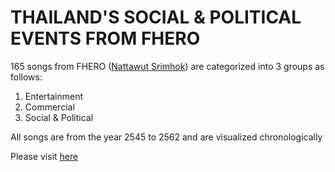 # THAILAND'S SOCIAL & POLITICAL EVENTS FROM FHERO
165 songs from FHERO ([Nattawut Srimhok](https://th.wikipedia.org/wiki/%E0%B8%93%E0%B8%B1%E0%B8%90%E0%B8%A7%E0%B8%B8%E0%B8%92%E0%B8%B4_%E0%B8%A8%E0%B8%A3%E0%B8%B5%E0%B8%AB%E0%B8%A1%E0%B8%AD%E0%B8%81)) are categorized into 3 groups as follows:
1. Entertainment
2. Commercial
3. Social & Political

All songs are from the year 2545 to 2562 and are visualized chronologically

Please visit [here](https://papillonbee.github.io/fhero/)
